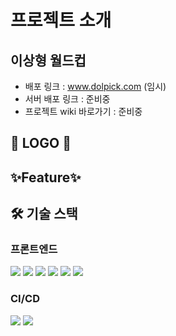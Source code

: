 
    
# **프로젝트 소개**
 ## 이상형 월드컵

- 배포 링크 : www.dolpick.com
(임시)
- 서버 배포 링크 : 준비중
- 프로젝트 wiki 바로가기 : 준비중
## **🥇 LOGO 🥇**

## **✨Feature✨**


## **🛠️ 기술 스택**

### 프론트엔드

<img src="https://img.shields.io/badge/React-61DAFB?style=for-the-badge&logo=React&logoColor=white"> <img src="https://img.shields.io/badge/TypeScript-007ACC?style=for-the-badge&logo=typescript&logoColor=white"> 
<img src="https://img.shields.io/badge/Next.js-000000?style=for-the-badge&logo=Next.js&logoColor=white">
<img src="https://img.shields.io/badge/SCSS-CC6699?style=for-the-badge&logo=Sass&logoColor=white">
<img src="https://img.shields.io/badge/SWR-000000?style=for-the-badge">
<img src="https://img.shields.io/badge/Recoil-61DAFB?style=for-the-badge">


### CI/CD
<img src="https://img.shields.io/badge/Github-181717?style=for-the-badge&logo=Github&logoColor=white"> <img src="https://img.shields.io/badge/Discord-5865F2?style=for-the-badge&logo=Discord&logoColor=white">


